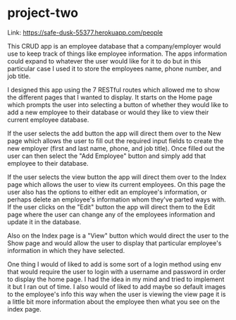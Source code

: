 # project-two
Link: https://safe-dusk-55377.herokuapp.com/people

This CRUD app is an employee database that a company/employer would use to keep track of things like employee information. The apps information could expand to whatever the user would like for it to do but in this particular case I used it to store the employees name, phone number, and job title.

I designed this app using the 7 RESTful routes which allowed me to show the different pages that I wanted to display. It starts on the Home page which prompts the user into selecting a button of whether they would like to add a new employee to their database or would they like to view their current employee database.

If the user selects the add button the app will direct them over to the New page which allows the user to fill out the required input fields to create the new employer (first and last name, phone, and job title). Once filled out the user can then select the "Add Employee" button and simply add that employee to their database.

If the user selects the view button the app will direct them over to the Index page which allows the user to view its current employees. On this page the user also has the options to either edit an employee's information, or perhaps delete an employee's information whom they've parted ways with. If the user clicks on the "Edit" button the app will direct them to the Edit page where the user can change any of the employees information and update it in the database.

Also on the Index page is a "View" button which would direct the user to the Show page and would allow the user to display that particular employee's information in which they have selected.

One thing I would of liked to add is some sort of a login method using env that would require the user to login with a username and password in order to display the home page. I had the idea in my mind and tried to implement it but I ran out of time. I also would of liked to add maybe so default images to the employee's info this way when the user is viewing the view page it is a little bit more information about the employee then what you see on the index page.

